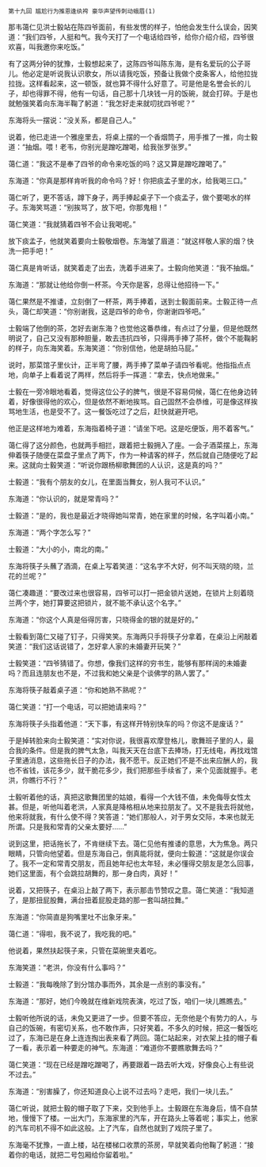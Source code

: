     第十九回 尴尬行为推恩逢纨袴 豪华声望传刺动蛾眉(1) 

   那韦蔼仁见洪士毅站在陈四爷面前，有些发愣的样子，怕他会发生什么误会，因笑道：“我们四爷，人挺和气。我今天打了一个电话给四爷，给你介绍介绍，四爷很欢喜，叫我邀你来吃饭。”

   有了这两分钟的犹豫，士毅想起来了，这陈四爷叫陈东海，是有名爱玩的公子哥儿。他必定是听说我认识歌女，所以请我吃饭，预备让我做个皮条客人，给他拉拢拉拢。这样看起来，这一顿饭，就也算不得什么好意了。可是他是名誉会长的儿子，却也得罪不得，他有一句话，自己那十几块钱一月的饭碗，就会打碎。于是也就勉强笑着向东海半鞠了躬道：“我怎好走来就叨扰四爷呢？”

   东海将头一摆说：“没关系，都是自己人。”

   说着，他已走进一个雅座里去，将桌上摆的一个香烟筒子，用手推了一推，向士毅道：“抽烟。喂！老韦，你别光是蹭吃蹭喝，给我张罗张罗。”

   蔼仁道：“我这不是奉了四爷的命令来吃饭的吗？这又算是蹭吃蹭喝了。”

   东海道：“你真是那样肯听我的命令吗？好！你把痰孟子里的水，给我喝三口。”

   蔼仁听了，更不答话，蹲下身子，两手捧起桌子下一个痰孟子，做个要喝水的样子。东海笑骂道：“别挨骂了，放下吧，你那鬼相！”

   蔼仁笑道：“我就猜着四爷不会让我喝呢。”

   放下痰孟子，他就笑着要向士毅敬烟卷。东海皱了眉道：“就这样敬人家的烟？快洗一把手吧！”

   蔼仁真是肯听话，就笑着走了出去，洗着手进来了。士毅向他笑道：“我不抽烟。”

   东海道：“那就让他给你倒一杯茶。今天你是客，总得让他招待一下。”

   蔼仁果然是不推诿，立刻倒了一杯茶，两手捧着，送到士毅面前来。士毅正待一点头，蔼仁却笑道：“你别谢我，这是四爷的命令，你谢谢四爷吧。”

   士毅端了他倒的茶，怎好去谢东海？也觉他这番恭维，有点过了分量，但是他既然明说了，自己又没有那种胆量，敢去违抗四爷，只得两手捧了茶杯，做个不能鞠躬的样子，向东海笑着。东海笑道：“你别信他，他是胡拍马屁。”

   说时，那菜馆子里伙计，正半弯了腰，两手捧了菜单子请四爷看呢。他指指点点地，向单子上看着说了两样，然后将手一挥道：“拿去，快点地做来。”

   士毅在一旁冷眼地看着，觉得这位公子的脾气，很是不容易伺候，蔼仁在他身边转着，好像很得他的欢心，但是依然不断地挨骂。自己固然不会恭维，可是像这样挨骂地生活，也是受不了。这一餐饭吃过了之后，赶快就避开吧。

   他正是这样地为难着，东海指着椅子道：“请坐下吧。这是吃便饭，用不着客气。”

   蔼仁得了这分颜色，也就两手相拦，跟着把士毅拥入了座。一会子酒菜摆上，东海伸着筷子随便在菜盘子里点了两下，作为一种请客的样子，然后就自己随便吃了起来。这就向士毅笑道：“听说你跟杨柳歌舞团的人认识，这是真的吗？”

   士毅道：“我有个朋友的女儿，在里面当舞女，别人我可不认识。”

   东海道：“你认识的，就是常青吗？”

   士毅道：“是的，我也是最近才晓得她叫常青，她在家里的时候，名字叫着小南。”

   东海道：“两个字怎么写？”

   士毅道：“大小的小，南北的南。”

   东海将筷子头蘸了酒滴，在桌上写着笑道：“这名字不大好，何不叫天晓的晓，兰花的兰呢？”

   蔼仁凑趣道：“要改过来也很容易，四爷可以打一把金锁片送她，在锁片上刻着晓兰两个字，她打算要这把锁片，就不能不承认这个名字。”

   东海道：“你这个人真是俗得厉害，只晓得金的银的就是好的。”

   士毅看到蔼仁又碰了钉子，只得笑笑。东海两只手将筷子分拿着，在桌沿上闲敲着笑道：“我们这话说错了，怎好拿人家的未婚妻开玩笑？”

   士毅笑道：“四爷猜错了。你想，像我们这样的穷书生，能够有那样阔的未婚妻吗？而且连朋友也不是，不过我和她父亲是个谈佛学的熟人罢了。”

   东海将筷子敲着桌子道：“你和她熟不熟呢？”

   蔼仁笑道：“打一个电话，可以把她请来吗？”

   东海将筷子头指着他道：“天下事，有这样开特别快车的吗？你这不是废话？”

   于是掉转脸来向士毅笑道：“实对你说，我很喜欢摩登格儿，歌舞班子里的人，最合我的条件。但是我的脾气太急，叫我天天在台底下去捧场，打无线电，再找戏馆子里通消息，这些拖长日子的办法，我不愿干。反正她们不是不出来应酬人的，我也不省钱，该花多少，就干脆花多少，我们把那些手续省了，来个见面就握手。老洪，你瞧行不行？”

   士毅听着他的话，真把这歌舞团里的姑娘，看得一个大钱不值，未免侮辱女性太甚。但是，听他叫着老洪，人家真是降格相从地来拉朋友了。又不是我去将就他，他来将就我，有什么使不得？笑答道：“她们那般人，对于男女交际，本来也就无所谓。只是我和常青的父亲太要好……”

   说到这里，把话拖长了，不肯继续下去。蔼仁见他有推诿的意思，大为焦急。两只眼睛，只管向他望着。但是东海自己，倒真能将就，便向士毅道：“这就是你误会了。我不一定和常青交朋友，而且她年纪也太年轻，未必懂得交朋友是怎么回事，她们这里面，有个会跳拉胡舞的，那一身白肉，真好！”

   说着，又把筷子，在桌沿上敲了两下，表示那击节赞叹之意。蔼仁笑道：“我知道了，是那扭屁股舞，满台扭着屁股走路的那一套叫胡拉舞。”

   东海道：“你简直是狗嘴里吐不出象牙来。”

   蔼仁道：“得啦，我不说了，我吃我的吧。”

   他说着，果然扶起筷子来，只管在菜碗里夹着吃。

   东海笑道：“老洪，你没有什么事吗？”

   士毅道：“我每晚除了到分馆办事而外，其余是一点别的事没有。”

   东海道：“那好，她们今晚就在维新戏院表演，吃过了饭，咱们一块儿瞧瞧去。”

   士毅听他所说的话，未免又更进了一步。但要不答应，无奈他是个有势力的人，与自己的饭碗，有密切关系，也不敢作声，只好笑着。不多久的时候，把这一餐饭吃过了，东海已是在身上连连掏出表来看了两回。蔼仁站起来，对衣架上挂的帽子看了一看，表示着一种要走的神气。东海道：“难道你不要瞧歌舞去吗？”

   蔼仁笑道：“现在已经是蹭吃蹭喝了，再要跟着一路去听大戏，好像良心上有些说不过去。”

   东海道：“别害臊了，你还知道良心上说不过去吗？走吧，我们一块儿去。”

   蔼仁听说，就把士毅的帽子取了下来，交到他手上。士毅跟在东海身后，情不自禁地，慢慢下了楼。一出大门，东海家里的汽车，开在路头上等着呢；事实上，他家的汽车司机不得不如此这般。上了汽车，自然也就到了戏院子里了。

   东海毫不犹豫，一直上楼，站在楼梯口收票的茶房，早就笑着向他鞠了躬道：“接着你的电话，就把二号包厢给你留着啦。”

